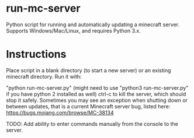 # run-mc-server
Python script for running and automatically updating a minecraft server. Supports Windows/Mac/Linux, and requires Python 3.x.

# Instructions
Place script in a blank directory (to start a new server) or an existing minecraft directory. Run it with:

"python run-mc-server.py"
(might need to use "python3 run-mc-server.py" if you have python 2 installed as well)
ctrl-c to kill the server, which should stop it safely. Sometimes you may see an exception when shutting down or between updates, that is a current Minecraft server bug, listed here: https://bugs.mojang.com/browse/MC-38134

TODO: Add ability to enter commands manually from the console to the server.
